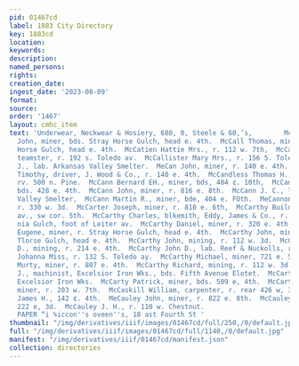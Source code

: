 ```yaml
---
pid: 01467cd
label: 1883 City Directory
key: 1883cd
location: 
keywords: 
description: 
named_persons: 
rights: 
creation_date: 
ingest_date: '2023-08-09'
format: 
source: 
order: '1467'
layout: cmhc_item
text: 'Underwear, Neckwear & Hosiery, 680, 0, Steele & 60,’s,        McC 182 McG        McCafferty
  John, miner, bds. Stray Horse Gulch, head e. 4th.  McCall Thomas, miner, r. Stray
  Horse Gulch, head e. 4th.  McCatien Hattie Mrs., r. 112 w. 7th,  McCallister John,
  teamster, r. 192 s. Toledo av.  McCallister Mary Mrs., r. 156 5. Toledo av.  McCambridge
  J., lab. Arkansas Valley Smelter.  MeCan John, miner, r. 140 e. 4th.  140 ©. 4th.  MeCan
  Timothy, driver, J. Wood & Co., r. 140 e. 4th.  McCandless Thomas H., printer, Democrat,
  rv. 500 n. Pine.  McCann Bernard EH., miner, bds, 404 ¢. 10th,  McCann Henry, miner,
  bds. 428 e. 4th.  McCann John, miner, r. 816 e. 8th.  McCann J. C., lab, Arkansas
  Valley Smelter,  McCann Martin R., miner, bde, 404 e. FOth.  MeCannon Jobn, miner,
  r. 330 w. 3d.  McCarter Joseph, miner, r. 810 e. 6th,  McCarthy Building, Hatrison
  av., sw cor. 5th.  McCarthy Charles, blkemith, Eddy, James & Co., r. ss. Califor-
  nia Gulch, foot of Leiter av.  McCarthy Daniel, miner, r. 320 e. 4th.  McCarthy
  Eugene, miner, r. Stray Horse Gulch, head e. 4th.  McCarthy John, miner, r. Stray
  Tlorse Gulch, head e. 4th.  McCarthy John, mining, r. 112 w. 3d.  McCarthy John
  D., mining, r. 214 e. 4th.  McCarthy John D., lab. Reef & Nuckolls, r. 409 w. Chestuut.  McCarthy
  Johanna Miss, r. 132 5. Toledo ay.  McCarthy Michael, miner, 721 e. 5th.  McCarthy
  Murty, miner, r. 807 e. 4th.  McCarthy Richard, mining, r. 112 w. 3d.  McCarty Edward
  J., machinist, Excelsior Iron Wks., bds. Fifth Avenue Elotet.  McCarty Henry, patternmkr,
  Excelsior Iron Wks.  McCarty Patrick, miner, bds. 509 e, 4th.  McCarty Timothy,
  miner, r. 203 w. 7th.  McCaskill William, carpenter, r. rear 426 w, 3d.  McCauley
  James H., 142 ¢. 4th.  MeCauley John, miner, r. 822 e. 8th.  McCauley John, rv.
  222 e, 3d.  McCauley J. H., r. 110 w. Chestnut.                                          WALL
  PAPER “i %iccon''s oveen''s, 18 ast Fourth St '
thumbnail: "/img/derivatives/iiif/images/01467cd/full/250,/0/default.jpg"
full: "/img/derivatives/iiif/images/01467cd/full/1140,/0/default.jpg"
manifest: "/img/derivatives/iiif/01467cd/manifest.json"
collection: directories
---
```


